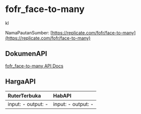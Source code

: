 # fofr_face-to-many

kl

NamaPautanSumber: [https://replicate.com/fofr/face-to-many](https://replicate.com/fofr/face-to-many)

## DokumenAPI

[fofr_face-to-many API Docs](../apis/kl/fofr_face-to-many.md)

## HargaAPI

| RuterTerbuka | HabAPI |
|:---|:---|
| input: - output: - | input: - output: - |
